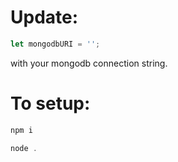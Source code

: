 # Update:
```js
let mongodbURI = '';
```
with your mongodb connection string.

# To setup:
```js
npm i
```
```js
node .
```
